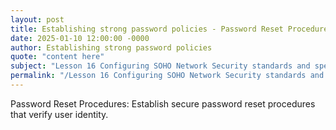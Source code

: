 ```yaml
---
layout: post
title: Establishing strong password policies - Password Reset Procedures
date: 2025-01-10 12:00:00 -0000
author: Establishing strong password policies
quote: "content here"
subject: "Lesson 16 Configuring SOHO Network Security standards and specifications"
permalink: "/Lesson 16 Configuring SOHO Network Security standards and specifications/Establishing strong password policies/Establishing strong password policies - Password Reset Procedures"
---
```


Password Reset Procedures: Establish secure password reset procedures that verify user identity.
